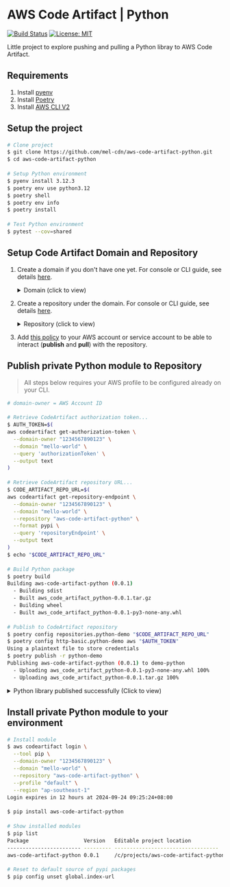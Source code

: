 # AWS Code Artifact | Python

[![Build Status](https://github.com/mel-cdn/azure-fastapi-serverless/actions/workflows/deploy.yml/badge.svg?branch=main)](https://github.com/mel-cdn/azure-fastapi-serverless/actions/workflows/deploy.yml)
[![License: MIT](https://img.shields.io/badge/License-MIT-yellow.svg)](https://opensource.org/licenses/MIT)

Little project to explore pushing and pulling a Python libray to AWS Code Artifact.

## Requirements

1. Install [pyenv](https://github.com/pyenv/pyenv#installation)
2. Install [Poetry](https://python-poetry.org/docs/)
3. Install [AWS CLI V2](https://aws.amazon.com/cli/)


## Setup the project

```bash
# Clone project
$ git clone https://github.com/mel-cdn/aws-code-artifact-python.git
$ cd aws-code-artifact-python

# Setup Python environment
$ pyenv install 3.12.3
$ poetry env use python3.12
$ poetry shell
$ poetry env info
$ poetry install

# Test Python environment
$ pytest --cov=shared
```

## Setup Code Artifact Domain and Repository

1. Create a domain if you don't have one yet. For console or CLI guide, see
   details [here](https://docs.aws.amazon.com/codeartifact/latest/ug/domain-create.html).
   <details>
   <summary>Domain (click to view)</summary>
   
   ![domain](images/domain.png)
   
   </details>


2. Create a repository under the domain. For console or CLI guide, see
   details [here](https://docs.aws.amazon.com/codeartifact/latest/ug/create-repo.html).
    <details>
    <summary>Repository (click to view)</summary>    

   ![repository](images/repository.png)

    </details>


3. Add [this policy](policies%2FCodeArtifactDeployer.json) to your AWS account or service account to be able to
   interact (**publish** and **pull**) with the repository.

## Publish private Python module to Repository
> All steps below requires your AWS profile to be configured already on your CLI.


```bash
# domain-owner = AWS Account ID

# Retrieve CodeArtifact authorization token...
$ AUTH_TOKEN=$(
aws codeartifact get-authorization-token \
  --domain-owner "1234567890123" \
  --domain "mello-world" \
  --query 'authorizationToken' \
  --output text
)

# Retrieve CodeArtifact repository URL...
$ CODE_ARTIFACT_REPO_URL=$(
aws codeartifact get-repository-endpoint \
  --domain-owner "1234567890123" \
  --domain "mello-world" \
  --repository "aws-code-artifact-python" \
  --format pypi \
  --query 'repositoryEndpoint' \
  --output text
)
$ echo "$CODE_ARTIFACT_REPO_URL"

# Build Python package
$ poetry build
Building aws-code-artifact-python (0.0.1)
  - Building sdist
  - Built aws_code_artifact_python-0.0.1.tar.gz
  - Building wheel
  - Built aws_code_artifact_python-0.0.1-py3-none-any.whl

# Publish to CodeArtifact repository
$ poetry config repositories.python-demo "$CODE_ARTIFACT_REPO_URL"
$ poetry config http-basic.python-demo aws "$AUTH_TOKEN"
Using a plaintext file to store credentials
$ poetry publish -r python-demo
Publishing aws-code-artifact-python (0.0.1) to demo-python
  - Uploading aws_code_artifact_python-0.0.1-py3-none-any.whl 100%
  - Uploading aws_code_artifact_python-0.0.1.tar.gz 100%
```


<details>
<summary>Python library published successfully (Click to view)</summary>

![publish-success](images/publish-success.png)

</details>


## Install private Python module to your environment
```bash
# Install module
$ aws codeartifact login \
  --tool pip \
  --domain-owner "1234567890123" \
  --domain "mello-world" \
  --repository "aws-code-artifact-python" \
  --profile "default" \
  --region "ap-southeast-1"
Login expires in 12 hours at 2024-09-24 09:25:24+08:00

$ pip install aws-code-artifact-python

# Show installed modules
$ pip list
Package                  Version   Editable project location
------------------------ --------- ----------------------------------
aws-code-artifact-python 0.0.1     /c/projects/aws-code-artifact-python

# Reset to default source of pypi packages
$ pip config unset global.index-url
```

